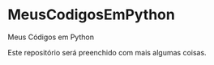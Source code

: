 # MeusCodigosEmPython
Meus Códigos em Python

Este repositório será preenchido com mais algumas coisas.
